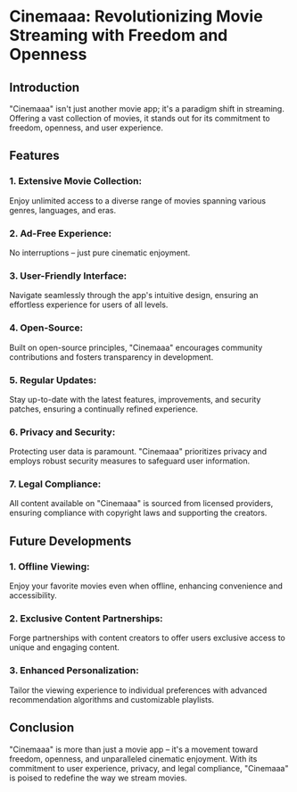 # Cinemaaa: Revolutionizing Movie Streaming with Freedom and Openness

## Introduction

"Cinemaaa" isn't just another movie app; it's a paradigm shift in streaming. Offering a vast collection of movies, it stands out for its commitment to freedom, openness, and user experience.

## Features

### 1. Extensive Movie Collection:
Enjoy unlimited access to a diverse range of movies spanning various genres, languages, and eras.

### 2. Ad-Free Experience:
No interruptions – just pure cinematic enjoyment.

### 3. User-Friendly Interface:
Navigate seamlessly through the app's intuitive design, ensuring an effortless experience for users of all levels.

### 4. Open-Source:
Built on open-source principles, "Cinemaaa" encourages community contributions and fosters transparency in development.

### 5. Regular Updates:
Stay up-to-date with the latest features, improvements, and security patches, ensuring a continually refined experience.

### 6. Privacy and Security:
Protecting user data is paramount. "Cinemaaa" prioritizes privacy and employs robust security measures to safeguard user information.

### 7. Legal Compliance:
All content available on "Cinemaaa" is sourced from licensed providers, ensuring compliance with copyright laws and supporting the creators.

## Future Developments

### 1. Offline Viewing:
Enjoy your favorite movies even when offline, enhancing convenience and accessibility.

### 2. Exclusive Content Partnerships:
Forge partnerships with content creators to offer users exclusive access to unique and engaging content.

### 3. Enhanced Personalization:
Tailor the viewing experience to individual preferences with advanced recommendation algorithms and customizable playlists.

## Conclusion

"Cinemaaa" is more than just a movie app – it's a movement toward freedom, openness, and unparalleled cinematic enjoyment. With its commitment to user experience, privacy, and legal compliance, "Cinemaaa" is poised to redefine the way we stream movies.

